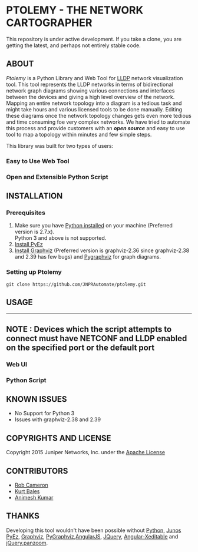 # PTOLEMY - THE NETWORK CARTOGRAPHER

This repository is under active development.  If you take a clone, you are getting the latest, and perhaps not entirely stable code.


## ABOUT

_Ptolemy_ is a Python Library and Web Tool for [LLDP](https://en.wikipedia.org/wiki/Link_Layer_Discovery_Protocol) network visualization tool. This tool represents the LLDP networks in terms of bidirectional network graph diagrams showing various connections and interfaces between the devices and giving a high level overview of the network. Mapping an entire network topology into a diagram is a tedious task and might take hours and various licensed tools to be done manually. Editing these diagrams once the network topology changes gets even more tedious and time consuming foe very complex networks. We have tried to automate this process and provide customers with an ***open source*** and easy to use tool to map a topology within minutes and few simple steps.

This library was built for two types of users:

### Easy to Use Web Tool


### Open and Extensible Python Script


## INSTALLATION

### Prerequisites
1) Make sure you have [Python installed](https://wiki.python.org/moin/BeginnersGuide/Download) on your machine (Preferred version is 2.7.x). <br/>
  Python 3 and above is not supported.<br/>
2) [Install PyEz](https://techwiki.juniper.net/Automation_Scripting/010_Getting_Started_and_Reference/Junos_PyEZ/Installation)	
3) [Install Graphviz](http://www.graphviz.org/Download..php) (Preferred version is graphviz-2.36 since graphviz-2.38 and 2.39 has few bugs) and [Pygraphviz](http://pygraphviz.github.io/documentation/pygraphviz-1.3rc1/install.html) for graph diagrams.<br/>

### Setting up Ptolemy

```
git clone https://github.com/JNPRAutomate/ptolemy.git
```
	

## USAGE


---
**NOTE** : Devices which the script attempts to connect must have NETCONF and LLDP enabled on the specified port or the default port
---

### Web UI


### Python Script 



## KNOWN ISSUES
- No Support for Python 3
- Issues with graphviz-2.38 and 2.39

## COPYRIGHTS AND LICENSE

Copyright 2015 Juniper Networks, Inc. under the [Apache License](LICENSE)
  
## CONTRIBUTORS
	
  - [Rob Cameron](https://github.com/RobWC)
  - [Kurt Bales](https://github.com/kwbales)
  - [Animesh Kumar](https://github.com/animesh-kumar)

## THANKS

Developing this tool wouldn't have been possible without [Python](https://www.python.org), [Junos PyEz](https://github.com/Juniper/py-junos-eznc), [Graphviz](http://www.graphviz.org), [PyGraphviz](http://pygraphviz.github.io),[AngularJS](https://angularjs.org), [JQuery](https://jquery.com), [Angular-Xeditable](http://vitalets.github.io/angular-xeditable/) and [jQuery.panzoom](http://timmywil.github.io/jquery.panzoom/).


